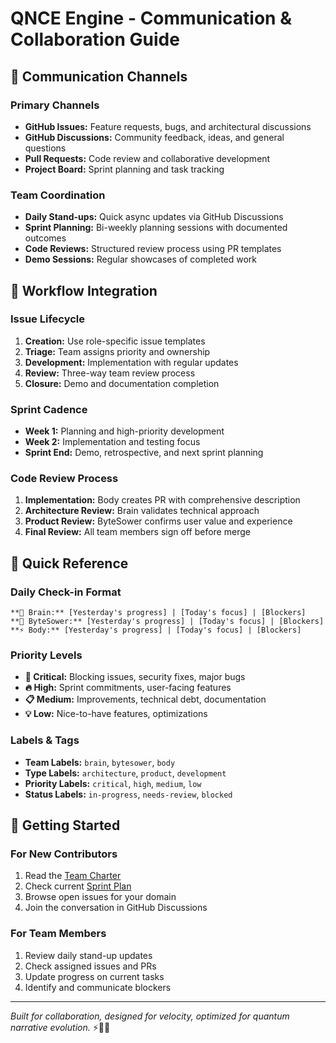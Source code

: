# QNCE Engine - Communication & Collaboration Guide

## 📢 Communication Channels

### Primary Channels
- **GitHub Issues:** Feature requests, bugs, and architectural discussions
- **GitHub Discussions:** Community feedback, ideas, and general questions
- **Pull Requests:** Code review and collaborative development
- **Project Board:** Sprint planning and task tracking

### Team Coordination
- **Daily Stand-ups:** Quick async updates via GitHub Discussions
- **Sprint Planning:** Bi-weekly planning sessions with documented outcomes
- **Code Reviews:** Structured review process using PR templates
- **Demo Sessions:** Regular showcases of completed work

## 🔄 Workflow Integration

### Issue Lifecycle
1. **Creation:** Use role-specific issue templates
2. **Triage:** Team assigns priority and ownership
3. **Development:** Implementation with regular updates
4. **Review:** Three-way team review process
5. **Closure:** Demo and documentation completion

### Sprint Cadence
- **Week 1:** Planning and high-priority development
- **Week 2:** Implementation and testing focus
- **Sprint End:** Demo, retrospective, and next sprint planning

### Code Review Process
1. **Implementation:** Body creates PR with comprehensive description
2. **Architecture Review:** Brain validates technical approach
3. **Product Review:** ByteSower confirms user value and experience
4. **Final Review:** All team members sign off before merge

## 🎯 Quick Reference

### Daily Check-in Format
```
**🧠 Brain:** [Yesterday's progress] | [Today's focus] | [Blockers]
**🎯 ByteSower:** [Yesterday's progress] | [Today's focus] | [Blockers]  
**⚡ Body:** [Yesterday's progress] | [Today's focus] | [Blockers]
```

### Priority Levels
- **🚨 Critical:** Blocking issues, security fixes, major bugs
- **🔥 High:** Sprint commitments, user-facing features
- **📋 Medium:** Improvements, technical debt, documentation  
- **💡 Low:** Nice-to-have features, optimizations

### Labels & Tags
- **Team Labels:** `brain`, `bytesower`, `body`
- **Type Labels:** `architecture`, `product`, `development`
- **Priority Labels:** `critical`, `high`, `medium`, `low`
- **Status Labels:** `in-progress`, `needs-review`, `blocked`

## 🚀 Getting Started

### For New Contributors
1. Read the [Team Charter](TEAM_CHARTER.md)
2. Check current [Sprint Plan](SPRINT_01_CURRENT.md)
3. Browse open issues for your domain
4. Join the conversation in GitHub Discussions

### For Team Members
1. Review daily stand-up updates
2. Check assigned issues and PRs
3. Update progress on current tasks
4. Identify and communicate blockers

---

*Built for collaboration, designed for velocity, optimized for quantum narrative evolution.* ⚡🧠🎯
